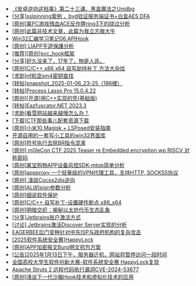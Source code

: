 + [《安卓逆向这档事》第二十三课、黑盒魔法之Unidbg](https://bbs.kanxue.com/thread-285073.htm)
+ [[分享]sslpinning案例 ，byd验证服务端证书+白盒AES DFA](https://bbs.kanxue.com/thread-285153.htm)
+ [[原创]某PC游戏残血ACE反作弊ring3下的绕过分析](https://bbs.kanxue.com/thread-284667.htm)
+ [[原创]此篇非技术文章，此篇为我立志做大牛](https://bbs.kanxue.com/thread-284823.htm)
+ [Win32汇编学习笔记06.APIHook](https://bbs.kanxue.com/thread-285159.htm)
+ [[原创] LIAPP手遊保護分析](https://bbs.kanxue.com/thread-284601.htm)
+ [[推荐][原创]svc_hook框架](https://bbs.kanxue.com/thread-284713.htm)
+ [[分享]好久没来了，17年了，物是人非。](https://bbs.kanxue.com/thread-283832.htm)
+ [[原创]C/C++ x86 x64 自写劫持补丁 方法大杂烩](https://bbs.kanxue.com/thread-282745.htm)
+ [[求助]nf航空sm4密钥查找](https://bbs.kanxue.com/thread-284167.htm)
+ [[转帖]snapshot_2025-01-06_23-25（186楼）](https://bbs.kanxue.com/thread-270207.htm)
+ [[转帖]Process Lasso Pro 15.0.4.22](https://bbs.kanxue.com/thread-285160.htm)
+ [[原创][开源]用C++实现的壳(基础版)](https://bbs.kanxue.com/thread-206804.htm)
+ [[转帖]Eazfuscator.NET 2023.3](https://bbs.kanxue.com/thread-278393.htm)
+ [[求助]看雪网站越来越慢怎么办？](https://bbs.kanxue.com/thread-285057.htm)
+ [[下载]CTF那些事儿配套资源下载](https://bbs.kanxue.com/thread-283930.htm)
+ [[原创]小米10 Magisk + LSPosed安装指南](https://bbs.kanxue.com/thread-285114.htm)
+ [开源自用的一套写小工具的win32界面库](https://bbs.kanxue.com/thread-284925.htm)
+ [[原创]符号执行去除BR指令混淆](https://bbs.kanxue.com/thread-280737.htm)
+ [[原创] m0leCon CTF 2025 Teaser re Embedded encryption wp RISCV 对称密码](https://bbs.kanxue.com/thread-283484.htm)
+ [[原创]某宝购物APP设备风控SDK-mtop简单分析](https://bbs.kanxue.com/thread-284241.htm)
+ [[原创]appproxy 一个轻量级的VPN代理工具，支持HTTP, SOCKS5协议](https://bbs.kanxue.com/thread-282002.htm)
+ [[原创] 淺談Cocos2djs逆向](https://bbs.kanxue.com/thread-283299.htm)
+ [[原创]ALI的sign参数分析](https://bbs.kanxue.com/thread-284292.htm)
+ [[原创]细说软件保护](https://bbs.kanxue.com/thread-284629.htm)
+ [[原创]C/C++ 自写补丁-设置硬件断点 x86_x64](https://bbs.kanxue.com/thread-283839.htm)
+ [[原创]明暗交织：揭秘以太坊代币生态乱象](https://bbs.kanxue.com/thread-285166.htm)
+ [[分享]Jetbrains账户激活方式](https://bbs.kanxue.com/thread-284298.htm)
+ [[讨论] Jetbrains激活Discover Server实现的分析](https://bbs.kanxue.com/thread-283941.htm)
+ [EAGERBEE后门变种针对中东ISP与政府机构的复杂攻击](https://bbs.kanxue.com/thread-285167.htm)
+ [[2025软件系统安全赛]HappyLock](https://bbs.kanxue.com/thread-285135.htm)
+ [[原创]APP加密报文Burp明文抓包方案](https://bbs.kanxue.com/thread-280976.htm)
+ [[公告]2025年1月13日下午，服务器迁机，网站将暂停访问一段时间](https://bbs.kanxue.com/thread-285168.htm)
+ [全国高校大学生软件创新大赛-软件系统安全赛 HappyLock复现](https://bbs.kanxue.com/thread-285152.htm)
+ [Apache Struts 2 远程代码执行漏洞CVE-2024-53677](https://bbs.kanxue.com/thread-285161.htm)
+ [[原创]浅谈下一代沙箱Hook技术和虚拟化技术的应用](https://bbs.kanxue.com/thread-283824.htm)
